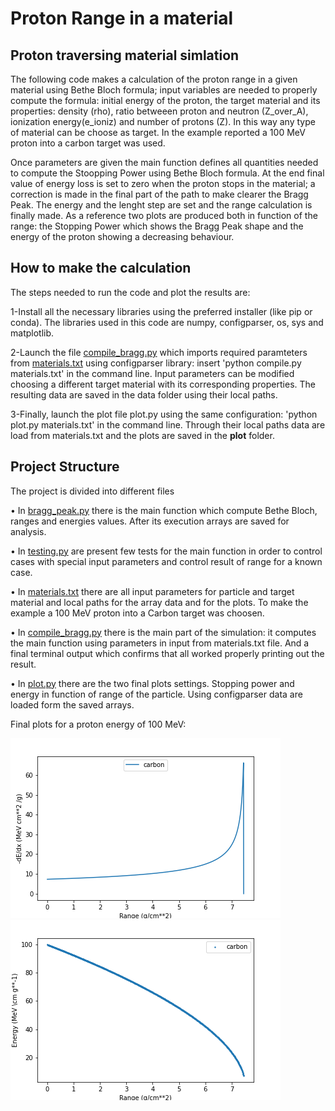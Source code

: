 # Proton Range in a material

## Proton traversing material simlation 
The following code  makes a calculation of the proton range in a given material using Bethe Bloch formula; input variables are needed to properly compute the formula: initial energy of the proton, the target material and its properties: density (rho), ratio betweeen proton and neutron (Z_over_A), ionization energy(e_ioniz) and number of protons (Z). In this way any type of material can be choose as target. In the example reported a 100 MeV proton into a carbon target was used.

Once parameters are given the main function defines all quantities needed to compute the Stoopping Power using Bethe Bloch formula.
At the end final value of energy loss is set to zero when the proton stops in the material; a correction is made in the final part of the path to make clearer the Bragg Peak.
The energy and the lenght step are set and the range calculation is finally made. 
As a reference two plots are produced both in function of the range: the Stopping Power which shows the Bragg Peak shape and the energy of the proton showing a decreasing behaviour.


## How to make the calculation
The steps needed to run the code and plot the results are:

1-Install all the necessary libraries using the preferred installer (like pip or conda). The libraries used in this code are numpy, configparser,  os, sys and matplotlib.

2-Launch the file [compile_bragg.py](/compile_bragg.py) which imports required paramteters from [materials.txt](/materials.txt) using configparser library: insert 'python compile.py materials.txt' in the command line. Input parameters can be modified choosing a different target material with its corresponding properties. The resulting data are saved in the data folder using their local paths.

3-Finally, launch the plot file plot.py using the same configuration: 'python plot.py materials.txt' in the command line. Through their local paths data are load from materials.txt and the plots are saved in the **plot** folder. 

## Project Structure
The project is divided into different files

•	In [bragg_peak.py](/bragg_peak.py) there is the main function which compute Bethe Bloch, ranges and energies values. After its execution arrays are saved for analysis.

•	In [testing.py](/testing.py) are present few tests for the main function in order to control cases with special input parameters and control result of range for a known case.

•	In [materials.txt](/materials.txt) there are all input parameters for particle and target material and local paths for the array data and for the plots. To make the example a 100 MeV proton into a Carbon target was choosen.

•	In [compile_bragg.py](/compile_bragg.py) there is the main part of the simulation: it computes the main function using parameters in input from materials.txt file. And a final terminal output which confirms that all worked properly printing out the result.

•	In [plot.py](/plot.py) there are the two final plots settings. Stopping power and energy in function of range of the particle. Using configparser data are loaded form the saved arrays.

Final plots for a proton energy of 100 MeV:

![](/images/bragg_peak.png) ![](/images/energy.png)
